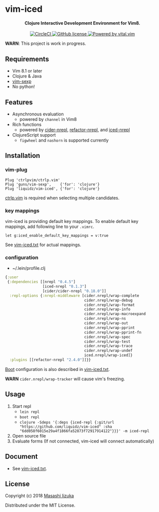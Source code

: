 # vim-iced

<h4 align="center">Clojure Interactive Development Environment for Vim8.</h4>
<p align="center">
  <a href="https://circleci.com/gh/liquidz/vim-iced">
    <img src="https://circleci.com/gh/liquidz/vim-iced.svg?style=svg" alt="CircleCI" />
  </a>

  <a href="https://github.com/liquidz/vim-iced/blob/master/LICENSE">
    <img src="https://img.shields.io/github/license/liquidz/vim-iced.svg" alt="GitHub license" />
  </a>

  <a href="https://github.com/vim-jp/vital.vim">
    <img src="https://img.shields.io/badge/powered%20by-vital.vim-80273f.svg" alt="Powered by vital.vim" />
  </a>
</p>

**WARN**: This project is work in progress.

## Requirements

 * Vim 8.1 or later
 * Clojure & Java
 * [vim-sexp](https://github.com/guns/vim-sexp)
 * No python!

## Features

 * Asynchronous evaluation
   * powered by `channel` in Vim8
 * Rich functions
   * powered by [cider-nrepl](https://github.com/clojure-emacs/cider-nrepl), [refactor-nrepl](https://github.com/clojure-emacs/refactor-nrepl), and [iced-nrepl](https://github.com/liquidz/iced-nrepl)
 * ClojureScript support
   * `figwheel` and `nashorn` is supported currently

## Installation

### vim-plug

```
Plug 'ctrlpvim/ctrlp.vim'
Plug 'guns/vim-sexp',    {'for': 'clojure'}
Plug 'liquidz/vim-iced', {'for': 'clojure'}
```

[ctrlp.vim](https://github.com/ctrlpvim/ctrlp.vim) is required when selecting multiple candidates.

### key mappings

vim-iced is providing default key mappings.
To enable default key mappings, add following line to your `.vimrc`.

```
let g:iced_enable_default_key_mappings = v:true
```

See [vim-iced.txt](./doc/vim-iced.txt) for actual mappings.

### configuration

* ~/.lein/profile.clj
```clj
{:user
 {:dependencies [[nrepl "0.4.5"]
                 [iced-nrepl "0.1.3"]
                 [cider/cider-nrepl "0.18.0"]]
  :repl-options {:nrepl-middleware [cider.nrepl/wrap-complete
                                    cider.nrepl/wrap-debug
                                    cider.nrepl/wrap-format
                                    cider.nrepl/wrap-info
                                    cider.nrepl/wrap-macroexpand
                                    cider.nrepl/wrap-ns
                                    cider.nrepl/wrap-out
                                    cider.nrepl/wrap-pprint
                                    cider.nrepl/wrap-pprint-fn
                                    cider.nrepl/wrap-spec
                                    cider.nrepl/wrap-test
                                    cider.nrepl/wrap-trace
                                    cider.nrepl/wrap-undef
                                    iced.nrepl/wrap-iced]}
  :plugins [[refactor-nrepl "2.4.0"]]}}
```

[Boot](https://github.com/boot-clj/boot) configuration is also described in [vim-iced.txt](./doc/vim-iced.txt).

**WARN** `cider.nrepl/wrap-tracker` will cause vim's freezing.

## Usage

  1. Start repl
     - `lein repl`
     - `boot repl`
     - `clojure -Sdeps '{:deps {iced-repl {:git/url "https://github.com/liquidz/vim-iced" :sha "6dd058f6015e29a4f1866fa52873f72917914122"}}}' -m iced-repl`
  2. Open source file
  3. Evaluate forms (If not connected, vim-iced will connect automatically)

## Document

  * See [vim-iced.txt](./doc/vim-iced.txt).

## License

Copyright (c) 2018 [Masashi Iizuka](http://twitter.com/uochan)

Distributed under the MIT License.
